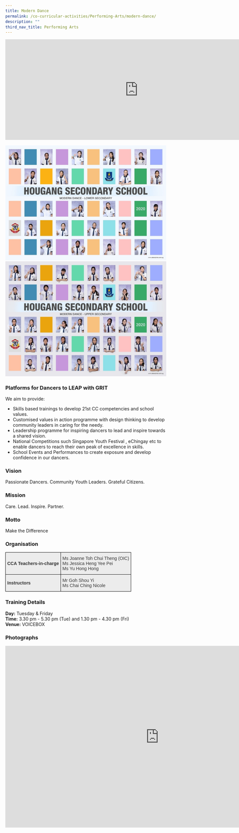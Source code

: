 ```yaml
---
title: Modern Dance
permalink: /co-curricular-activities/Performing-Arts/modern-dance/
description: ""
third_nav_title: Performing Arts
---
```

<center><iframe allowfullscreen="" allow="accelerometer; autoplay; clipboard-write; encrypted-media; gyroscope; picture-in-picture" frameborder="0" title="2022 Dance Open house" src="https://www.youtube.com/embed/WpBz-P_Kp3Q" height="315" width="830"></iframe></center>


![](/images/modern%20dance-lower%20i.jpeg)
![](/images/modern%20dance-upper%20i.jpeg)

### Platforms for Dancers to LEAP with GRIT

We aim to provide:

*   Skills based trainings to develop 21st CC competencies and school values.
*   Customised values in action programme with design thinking to develop community leaders in caring for the needy.
*   Leadership programme for inspiring dancers to lead and inspire towards a shared vision.
*   National Competitions such Singapore Youth Festival , eChingay etc to enable dancers to reach their own peak of excellence in skills.
*   School Events and Performances to create exposure and develop confidence in our dancers.

### Vision

Passionate Dancers. Community Youth Leaders. Grateful Citizens.

### Mission

Care. Lead. Inspire. Partner.

### Motto

Make the Difference

### Organisation

<style type="text/css">
.tg  {border-collapse:collapse;border-spacing:0;margin:0px auto;}
.tg td{border-color:black;border-style:solid;border-width:1px;font-family:Arial, sans-serif;font-size:14px;
  overflow:hidden;padding:10px 5px;word-break:normal;}
.tg th{border-color:black;border-style:solid;border-width:1px;font-family:Arial, sans-serif;font-size:14px;
  font-weight:normal;overflow:hidden;padding:10px 5px;word-break:normal;}
.tg .tg-a89l{background-color:#ECECEC;color:#333;text-align:left;vertical-align:middle}
.tg .tg-a648{background-color:#ECECEC;color:#333;font-weight:bold;text-align:left;vertical-align:middle}
</style>
<table class="tg">
<tbody>
  <tr>
    <td class="tg-a648">CCA Teachers-in-charge</td>
    <td class="tg-a89l"><span style="font-weight:400;color:#333">Ms Joanne Toh Chui Theng (OIC)</span><br><span style="font-weight:400;color:#333">Ms Jessica Heng Yee Pei</span><br><span style="font-weight:400;color:#333">Ms Yu Hong Hong</span></td>
  </tr>
  <tr>
    <td class="tg-a648">Instructors</td>
    <td class="tg-a89l"><span style="font-weight:400;color:#333">Mr Goh Shou Yi</span><br><span style="font-weight:400;color:#333">Ms Chai Ching Nicole</span></td>
  </tr>
</tbody>
</table>


### Training Details

**Day:**&nbsp;Tuesday &amp; Friday   
**Time:**&nbsp;3.30 pm - 5.30 pm (Tue) and 1.30 pm - 4.30 pm (Fri)   
**Venue:**&nbsp;VOICEBOX

### Photographs

<iframe src="https://docs.google.com/presentation/d/e/2PACX-1vT6f6rPUjYfj9DeIUHXnVon-y_0nSqPopnMvITV_Kw5rBcwVovTJ54jXKaL7noXKPzX_CCX_Dcls-Y-/embed?start=true&amp;loop=true&amp;delayms=3000" frameborder="0" width="960" height="569" allowfullscreen="true"></iframe>